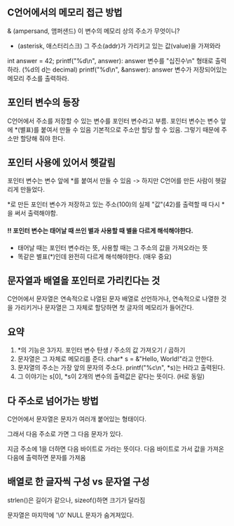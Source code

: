 ## C언어에서의 메모리 접근 방법

& (ampersand, 앰퍼샌드) 이 변수의 메모리 상의 주소가 무엇이니?

- (asterisk, 애스터리스크) 그 주소(addr)가 가리키고 있는 값(value)을 가져와라

int answer = 42;
printf("%d\n", answer): answer 변수를 "십진수\n" 형태로 출력하라. (%d의 d는 decimal)
printf("%d\n", &answer): answer 변수가 저장되어있는 메모리 주소를 출력하라.

## 포인터 변수의 등장

C언어에서 주소를 저장할 수 있는 변수를 포인터 변수라고 부름.
포인터 변수는 변수 앞에 \*(별표)를 붙여서 만들 수 있음
기본적으로 주소만 할당 할 수 있음. 그렇기 때문에 주소만 할당해 줘야 한다.

## 포인터 사용에 있어서 헷갈림

포인터 변수는 변수 앞에 \*를 붙여서 만들 수 있음
-> 하지만 C언어를 만든 사람이 헷갈리게 만들었다.

*로 만든 포인터 변수가 저장하고 있는 주소(100)의 실제 "값"(42)를 출력할 때 다시 *을 써서 출력해야함.

#### !! 포인터 변수는 태어날 때 쓰인 별과 사용할 때 별을 다르게 해석해야한다.

- 태어날 때는 포인터 변수라는 뜻, 사용할 때는 그 주소의 값을 가져오라는 뜻
- 똑같은 별표(\*)인데 완전히 다르게 해석해야한다. (매우 중요)

## 문자열과 배열을 포인터로 가리킨다는 것

C언어에서 문자열은 연속적으로 나열된 문자 배열로 선언하거나, 연속적으로 나열한 것을 가리키거나 문자열은 그 자체로 할당하면 첫 글자의 메모리가 들어간다.

## 요약

1. \*의 기능은 3가지. 포인터 변수 탄생 / 주소의 값 가져오기 / 곱하기
2. 문자열은 그 자체로 메모리를 준다. char\* s = &"Hello, World!"라고 안한다.
3. 문자열의 주소는 가장 앞의 문자의 주소다. printf("%c\n", \*s)는 H라고 출력된다.
4. 그 이야기는 s[0], \*s이 2개의 변수의 출력값은 같다는 뜻이다. (H로 동일)

## 다 주소로 넘어가는 방법

C언어에서 문자열은 문자가 여러개 붙어있는 형태이다.

그래서 다음 주소로 가면 그 다음 문자가 있다.

지금 주소에 1을 더하면 다음 바이트로 가라는 뜻이다.
다음 바이트로 가서 값을 가져온 다음에 출력하면 문자를 가져옴

## 배열로 한 글자씩 구성 vs 문자열 구성

strlen()은 길이가 같으나, sizeof()하면 크기가 달라짐

문자열은 마지막에 '\0' NULL 문자가 숨겨져있다.
